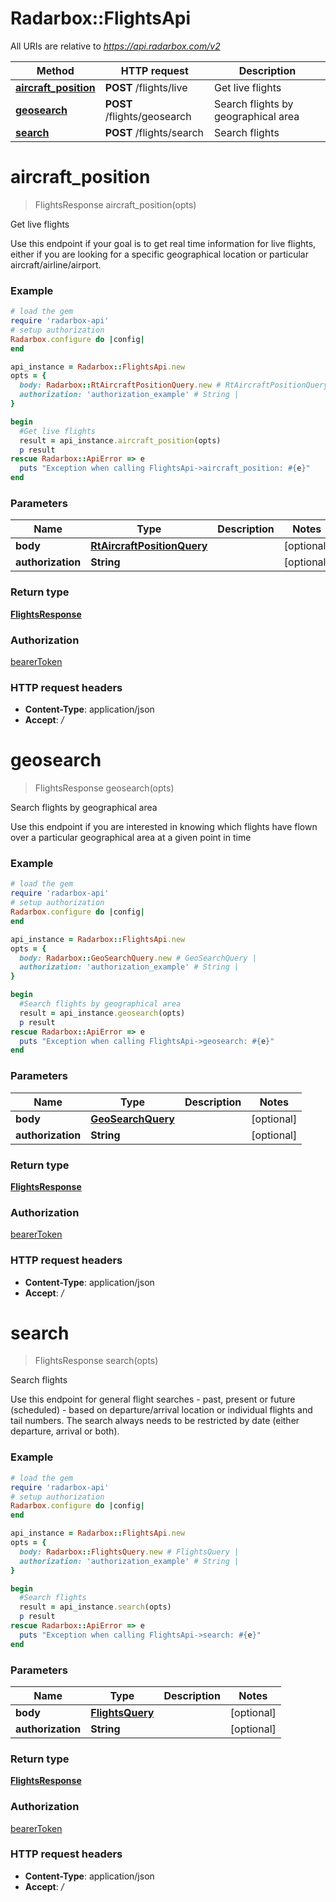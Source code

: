 # Radarbox::FlightsApi

All URIs are relative to *https://api.radarbox.com/v2*

Method | HTTP request | Description
------------- | ------------- | -------------
[**aircraft_position**](FlightsApi.md#aircraft_position) | **POST** /flights/live | Get live flights 
[**geosearch**](FlightsApi.md#geosearch) | **POST** /flights/geosearch | Search flights by geographical area
[**search**](FlightsApi.md#search) | **POST** /flights/search | Search flights

# **aircraft_position**
> FlightsResponse aircraft_position(opts)

Get live flights 

Use this endpoint if your goal is to get real time information for live flights, either if you are looking for a specific geographical location or particular aircraft/airline/airport.

### Example
```ruby
# load the gem
require 'radarbox-api'
# setup authorization
Radarbox.configure do |config|
end

api_instance = Radarbox::FlightsApi.new
opts = { 
  body: Radarbox::RtAircraftPositionQuery.new # RtAircraftPositionQuery | 
  authorization: 'authorization_example' # String | 
}

begin
  #Get live flights 
  result = api_instance.aircraft_position(opts)
  p result
rescue Radarbox::ApiError => e
  puts "Exception when calling FlightsApi->aircraft_position: #{e}"
end
```

### Parameters

Name | Type | Description  | Notes
------------- | ------------- | ------------- | -------------
 **body** | [**RtAircraftPositionQuery**](RtAircraftPositionQuery.md)|  | [optional] 
 **authorization** | **String**|  | [optional] 

### Return type

[**FlightsResponse**](FlightsResponse.md)

### Authorization

[bearerToken](../README.md#bearerToken)

### HTTP request headers

 - **Content-Type**: application/json
 - **Accept**: */*



# **geosearch**
> FlightsResponse geosearch(opts)

Search flights by geographical area

Use this endpoint if you are interested in knowing which flights have flown over a particular geographical area at a given point in time

### Example
```ruby
# load the gem
require 'radarbox-api'
# setup authorization
Radarbox.configure do |config|
end

api_instance = Radarbox::FlightsApi.new
opts = { 
  body: Radarbox::GeoSearchQuery.new # GeoSearchQuery | 
  authorization: 'authorization_example' # String | 
}

begin
  #Search flights by geographical area
  result = api_instance.geosearch(opts)
  p result
rescue Radarbox::ApiError => e
  puts "Exception when calling FlightsApi->geosearch: #{e}"
end
```

### Parameters

Name | Type | Description  | Notes
------------- | ------------- | ------------- | -------------
 **body** | [**GeoSearchQuery**](GeoSearchQuery.md)|  | [optional] 
 **authorization** | **String**|  | [optional] 

### Return type

[**FlightsResponse**](FlightsResponse.md)

### Authorization

[bearerToken](../README.md#bearerToken)

### HTTP request headers

 - **Content-Type**: application/json
 - **Accept**: */*



# **search**
> FlightsResponse search(opts)

Search flights

Use this endpoint for general flight searches - past, present or future (scheduled) - based on departure/arrival location or individual flights and tail numbers. The search always needs to be restricted by date (either departure, arrival or both).

### Example
```ruby
# load the gem
require 'radarbox-api'
# setup authorization
Radarbox.configure do |config|
end

api_instance = Radarbox::FlightsApi.new
opts = { 
  body: Radarbox::FlightsQuery.new # FlightsQuery | 
  authorization: 'authorization_example' # String | 
}

begin
  #Search flights
  result = api_instance.search(opts)
  p result
rescue Radarbox::ApiError => e
  puts "Exception when calling FlightsApi->search: #{e}"
end
```

### Parameters

Name | Type | Description  | Notes
------------- | ------------- | ------------- | -------------
 **body** | [**FlightsQuery**](FlightsQuery.md)|  | [optional] 
 **authorization** | **String**|  | [optional] 

### Return type

[**FlightsResponse**](FlightsResponse.md)

### Authorization

[bearerToken](../README.md#bearerToken)

### HTTP request headers

 - **Content-Type**: application/json
 - **Accept**: */*



